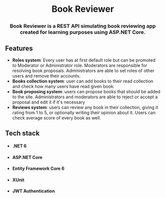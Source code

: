 # <p align="middle">Book Reviewer<p>
### <p align="middle"> Book Reviewer is a REST API simulating book reviewing app created for learning purposes using ASP.NET Core. <p>

## Features
- **Roles system**: Every user has at first default role but can be promoted to Moderator or Administrator role. Moderators are responsible for resolving book proposals. Administrators are able to set roles of other users and remove their accounts.
- **Books collection system**: user can add books to their read collection and check how many users have read given book.
- **Book proposing system**: users can propose books that should be added to the site. Administrators and moderators are able to reject or accept a proposal and edit it if it's necessary
- **Reviews system**: users can review any book in their collection, giving it rating from 1 to 5, or optionally writing their opinion about it. Users can check average score of every book as well.
## Tech stack
- #### .NET 6
- #### ASP.NET Core
- #### Entity Framework Core 6
- #### XUnit
- #### JWT Authentication